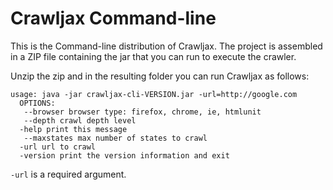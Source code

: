 # Crawljax Command-line
This is the Command-line distribution of Crawljax. The project is assembled in a ZIP file containing the jar that you can run to execute the crawler.

	
Unzip the zip and in the resulting folder you can run Crawljax as follows:

	usage: java -jar crawljax-cli-VERSION.jar -url=http://google.com
	  OPTIONS:
	   --browser browser type: firefox, chrome, ie, htmlunit
	   --depth crawl depth level
	  -help print this message
	   --maxstates max number of states to crawl
	  -url url to crawl
	  -version print the version information and exit
	
``-url`` is a required argument.
